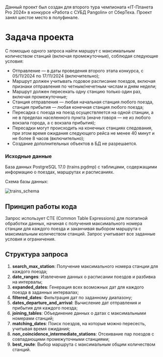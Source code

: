 Данный проект был создан для второго тура чемпионата «IT-Планета Pro 2024» в конкурсе «Работа с СУБД Pangolin» от СберТеха. Проект занял шестое место в полуфинале.

# Задача проекта

С помощью одного запроса найти маршрут с максимальным количеством станций (включая промежуточные), соблюдая следующие условия:

- Отправление — в даты проведения второго этапа конкурса, с 05/11/2024 по 17/11/2024 (включительно);
- Маршрут должен учитывать годовое расписание поездов, включая признаки отправления по четным/нечетным числам и дням недели;
- Маршрут должен пересекать одну станцию только один раз, включая промежуточные;
- Станция отправления — любая начальная станция любого поезда, станция прибытия — любая конечная станция любого поезда;
- Пересадка с поезда на поезд осуществляется на одной станции, а не в пределах населенного пункта (иначе говоря — не из любого вокзала города, а с вокзала прибытия);
- Пересадки могут происходить на конечных станциях следования, при этом время ожидания следующего рейса не менее 40 минут и не более 8 часов (включительно);
- Создание дополнительных объектов в БД не разрешается.

### Исходные данные

База данных PostgreSQL 17.0 (trains.pgdmp) с таблицами, содержащими информацию о поездах, маршрутах и расписаниях.

Схема базы данных:

![trains_schema](https://github.com/user-attachments/assets/bf6c8a97-d74a-40a6-bdab-509cd1870ede)

## Принцип работы кода

Запрос использует CTE (Common Table Expressions) для поэтапной обработки данных, начиная с получения максимального номера станции для каждого поезда и заканчивая выбором маршрута с максимальным количеством станций. Запрос учитывает все заданные условия и ограничения.

## Структура запроса

1. **search_max_station**: Получение максимального номера станции для каждого поезда;
2. **date_ranges**: Извлечение данных о расписании поездов и разбивка на интервалы;
3. **expanded_dates**: Генерация всех возможных дат для каждого поезда в заданных интервалах;
4. **filtered_dates**: Фильтрация дат по заданному диапазону;
5. **dates_departure_and_arrival**: Вычисление дат отправления и прибытия для каждого поезда;
6. **joining_tables**: Объединение данных о датах с максимальными номерами станций;
7. **matching_dates**: Поиск поездов, на которые можно пересесть, учитывая время ожидания;
8. **non_coincidence_intermediate_stations**: Отсеивание пар поездов с совпадающими промежуточными станциями;
9. **best_route**: Выбор маршрута с максимальным общим количеством станций.
